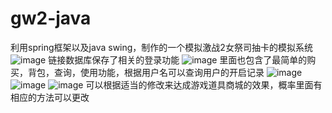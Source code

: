 # gw2-java
利用spring框架以及java swing，制作的一个模拟激战2女祭司抽卡的模拟系统
![image](https://github.com/Muqiuer/gw2-java/assets/95432047/33458bbe-bc45-4c1d-9c43-da415f2464ab)
链接数据库保存了相关的登录功能
![image](https://github.com/Muqiuer/gw2-java/assets/95432047/9c1d3e59-ddb9-43e2-a49d-ec86c89ce235)
里面也包含了最简单的购买，背包，查询，使用功能，根据用户名可以查询用户的开启记录
![image](https://github.com/Muqiuer/gw2-java/assets/95432047/9d820cc7-f053-4e6d-8b7c-2c672e7a37cb)
![image](https://github.com/Muqiuer/gw2-java/assets/95432047/710e41b7-ca54-4df4-8885-b3a7ef519bbb)
![image](https://github.com/Muqiuer/gw2-java/assets/95432047/e60c679a-c57d-48e4-bc72-52cf5b937340)
可以根据适当的修改来达成游戏道具商城的效果，概率里面有相应的方法可以更改
